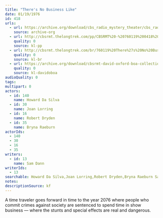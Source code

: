 ```yaml
---
title: "There's No Business Like"
date: 01/19/1976
id: 418
urls: 
  - url: https://archive.org/download/cbs_radio_mystery_theater/cbs_radio_mystery_theater-0401-0450.zip/cbs_radio_mystery_theater-0401-0450%2Fcbsrmt_0418_theres_no_business_like.mp3
    source: archive-org
  - url: http://cbsrmt.thelongtrek.com/pp/CBSRMT%20-%20760119%200418%20There%27s%20No%20Business%20Like_pp.mp3
    quality: 0
    source: kl-pp
  - url: http://cbsrmt.thelongtrek.com/br/760119%20There%27s%20No%20Business%20Like-WOR.mp3
    quality: 0
    source: kl-br
  - url: https://archive.org/download/cbsrmt-david-oxford-boa-collection/CBSRMT-760119-0418-There's-No-Business-Like-(128-44)_WBBM-JE-{BoA}.mp3
    quality: 0
    source: kl-davidoboa
audioQuality: 0
tags: 
multipart: 0
actors:  
  - id: 140
    name: Howard Da Silva  
  - id: 30
    name: Joan Lorring  
  - id: 16
    name: Robert Dryden  
  - id: 35
    name: Bryna Raeburn
actorIds:  
  - 140  
  - 30  
  - 16  
  - 35
writers:  
  - id: 13
    name: Sam Dann
writerIds:  
  - 13
searchable: Howard Da Silva,Joan Lorring,Robert Dryden,Bryna Raeburn Sam Dann
notes: 
descriptionSource: kf
---
```

A time traveler goes forward in time to the year 2076 where people who commit crimes against society are sentenced to spend time in show business — where the stunts and special effects are real and dangerous.